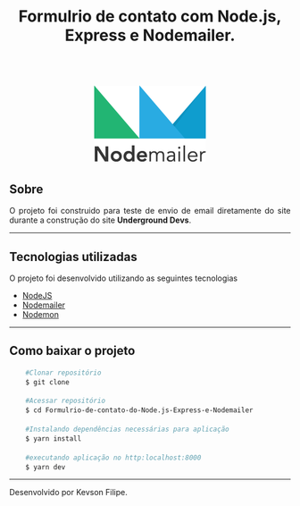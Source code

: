<h1 style="text-align: center;">Formulrio de contato com Node.js, Express e Nodemailer.</br></br>
    <h1 align="center">
        <img src="./nodemailer.png"/>
    </h1>
</h1>


## Sobre
<p style="text-align: justify;" >O projeto foi construido para teste de envio de email diretamente do site durante a construção do site <b>Underground Devs</b>.
</p>

---

## Tecnologias utilizadas

<p>O projeto foi desenvolvido utilizando as seguintes tecnologias</p>

 - [NodeJS](https://nodejs.org/en/)
 - [Nodemailer](https://nodemailer.com/about/)
 - [Nodemon](https://nodemon.io/)

---

## Como baixar o projeto
```bash
    #Clonar repositório
    $ git clone 
    
    #Acessar repositório
    $ cd Formulrio-de-contato-do-Node.js-Express-e-Nodemailer
    
    #Instalando dependências necessárias para aplicação
    $ yarn install

    #executando aplicação no http:localhost:8000
    $ yarn dev
```
---
Desenvolvido por Kevson Filipe.
